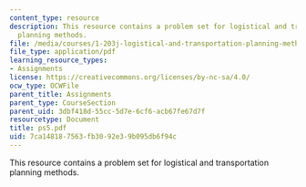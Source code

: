 ```yaml
---
content_type: resource
description: This resource contains a problem set for logistical and transportation
  planning methods.
file: /media/courses/1-203j-logistical-and-transportation-planning-methods-fall-2006/7ca148187563fb3092e39b095db6f94c_ps5.pdf
file_type: application/pdf
learning_resource_types:
- Assignments
license: https://creativecommons.org/licenses/by-nc-sa/4.0/
ocw_type: OCWFile
parent_title: Assignments
parent_type: CourseSection
parent_uid: 3dbf418d-55cc-5d7e-6cf6-acb67fe67d7f
resourcetype: Document
title: ps5.pdf
uid: 7ca14818-7563-fb30-92e3-9b095db6f94c
---
```

This resource contains a problem set for logistical and transportation planning methods.